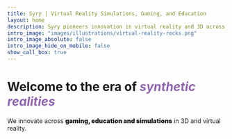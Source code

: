 ```yaml
---
title: Syry | Virtual Reality Simulations, Gaming, and Education
layout: home
description: Syry pioneers innovation in virtual reality and 3D across gaming, education, and simulations. Explore a new era of synthetic realities with us.
intro_image: "images/illustrations/virtual-reality-rocks.png"
intro_image_absolute: false
intro_image_hide_on_mobile: false
show_call_box: true
---
```


# Welcome to the era of *<span style="color:#9065b0">synthetic realities</span>*

We innovate across <strong style="font-weight: 900;">gaming, education and simulations</strong> in 3D and virtual reality.
